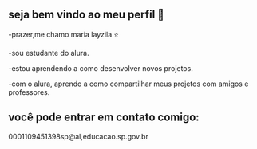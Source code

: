 ## seja bem vindo ao meu perfil 🖤 

-prazer,me chamo maria layzila ⭐

-sou estudante do alura.

-estou aprendendo a como desenvolver novos projetos.

-com o alura, aprendo a como compartilhar meus projetos com amigos e professores.

## você pode entrar em contato comigo:
0001109451398sp@al,educacao.sp.gov.br
